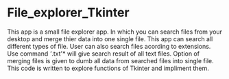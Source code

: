 # File_explorer_Tkinter

This app is a small file explorer app. In which you can search files from your desktop and merge thier data into one single file. 
This app can search all different types of file.
User can also search files acording to extensions. Use command *'*.txt'* will give search result of all text files.
Option of merging files is given to dumb all data from searched files into single file.
This code is written to explore functions of Tkinter and impliment them.
